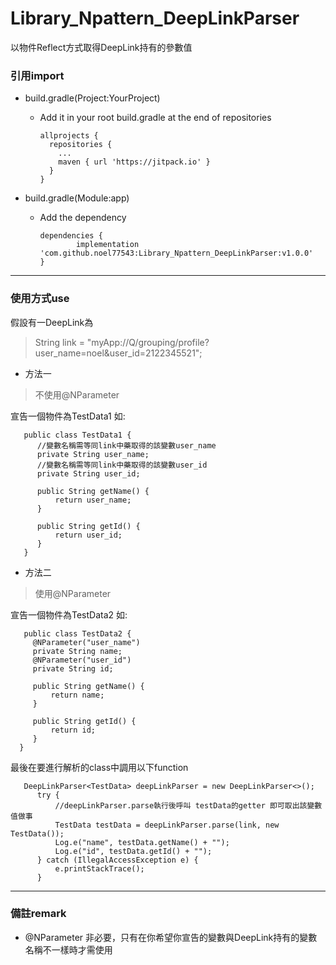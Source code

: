 # Library_Npattern_DeepLinkParser
以物件Reflect方式取得DeepLink持有的參數值



### 引用import
- build.gradle(Project:YourProject)
  - Add it in your root build.gradle at the end of repositories

        allprojects {
          repositories {
            ...
            maven { url 'https://jitpack.io' }
          }
        }
    
    
- build.gradle(Module:app)
  - Add the dependency
  
        dependencies {
                implementation 'com.github.noel77543:Library_Npattern_DeepLinkParser:v1.0.0'
        }

---

### 使用方式use
假設有一DeepLink為

> String link = "myApp://Q/grouping/profile?user_name=noel&user_id=2122345521";

- 方法一 

>不使用@NParameter

  宣告一個物件為TestData1
  如:
     
       public class TestData1 {
          //變數名稱需等同link中藥取得的該變數user_name
          private String user_name;
          //變數名稱需等同link中藥取得的該變數user_id
          private String user_id;

          public String getName() {
              return user_name;
          }

          public String getId() {
              return user_id;
          }
       }
  
  

- 方法二 

>使用@NParameter

  宣告一個物件為TestData2
  如:
     
       public class TestData2 {
         @NParameter("user_name")
         private String name;
         @NParameter("user_id")
         private String id;

         public String getName() {
             return name;
         }

         public String getId() {
             return id;
         }
      }

最後在要進行解析的class中調用以下function
       
       DeepLinkParser<TestData> deepLinkParser = new DeepLinkParser<>();
          try {
              //deepLinkParser.parse執行後呼叫 testData的getter 即可取出該變數值做事
              TestData testData = deepLinkParser.parse(link, new TestData());
              Log.e("name", testData.getName() + "");
              Log.e("id", testData.getId() + "");
          } catch (IllegalAccessException e) {
              e.printStackTrace();
          }
  

---

### 備註remark
- @NParameter 非必要，只有在你希望你宣告的變數與DeepLink持有的變數名稱不一樣時才需使用


